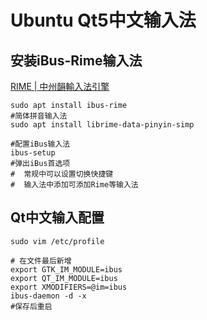 # Ubuntu Qt5中文输入法

## 安装iBus-Rime输入法
 [RIME | 中州韻輸入法引擎](https://rime.im/)
 ```shell
 sudo apt install ibus-rime
 #简体拼音输入法
 sudo apt install librime-data-pinyin-simp

 #配置iBus输入法
 ibus-setup
 #弹出iBus首选项
 #  常规中可以设置切换快捷键
 #  输入法中添加可添加Rime等输入法
 ```

 ## Qt中文输入配置

 ```shell
 sudo vim /etc/profile 

 # 在文件最后新增
export GTK_IM_MODULE=ibus 
export QT_IM_MODULE=ibus 
export XMODIFIERS=@im=ibus 
ibus-daemon -d -x
#保存后重启
 ```